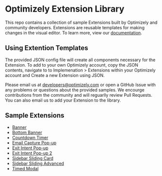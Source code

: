 # Optimizely Extension Library

This repo contains a collection of sample Extensions built by Optimizely and community developers. Extensions are reusable templates for making changes in the visual editor. To learn more, view our [documentation](https://developers.optimizely.com/x/extensions/).

## Using Extention Templates

The provided JSON config file will create all components necessary for the Extension. To add to your own Optimizely account, copy the JSON contents, navigate to to Implemenation > Extensions within your Optimizely account and Create a new Extension using JSON.

Please email us at developers@optimizely.com or open a GitHub Issue with any problems or questions about the provided samples. We encourge contributions from the community and will reguarlly review Pull Requests. You can also email us to add your Extension to the library.

## Sample Extensions

* [Banner](https://github.com/optimizely/extension-library/tree/master/Banner)
* [Bottom Banner](https://github.com/optimizely/extension-library/tree/master/Bottom%20Banner)
* [Countdown Timer](https://github.com/optimizely/extension-library/tree/master/Countdown%20Timer)
* [Email Capture Pop-up](https://github.com/optimizely/extension-library/tree/master/Email%20Capture%20Pop-up)
* [Exit Intent Pop-up](https://github.com/optimizely/extension-library/tree/master/Exit%20Intent%20Pop-up)
* [Exit Intent Pop-up 2](https://github.com/optimizely/extension-library/tree/master/Exit%20Intent%20Pop-up%202)
* [Sidebar Sliding Card](https://github.com/optimizely/extension-library/tree/master/Sidebar%20Sliding%20Card)
* [Sidebar Sliding Advanced](https://github.com/optimizely/extension-library/tree/master/Sliding%20Card%20Advanced)
* [Timed Modal](https://github.com/optimizely/extension-library/tree/master/Timed%20Modal)

